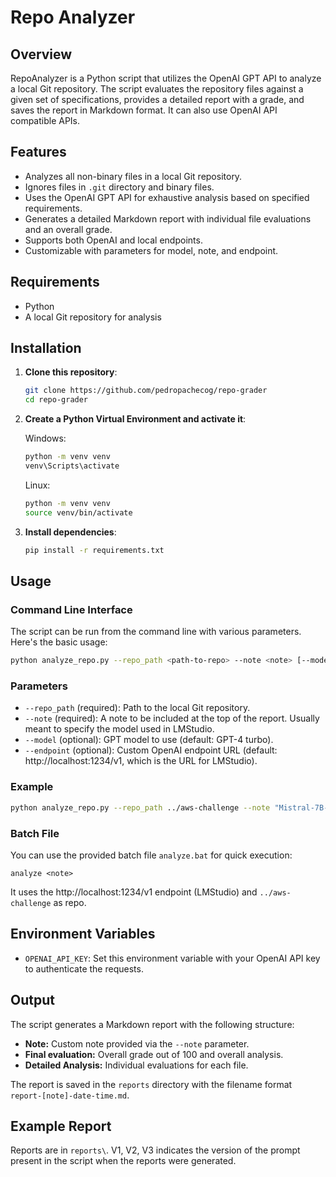 # Repo Analyzer

## Overview

RepoAnalyzer is a Python script that utilizes the OpenAI GPT API to analyze a local Git repository. The script evaluates the repository files against a given set of specifications, provides a detailed report with a grade, and saves the report in Markdown format. It can also use OpenAI API compatible APIs.

## Features

- Analyzes all non-binary files in a local Git repository.
- Ignores files in `.git` directory and binary files.
- Uses the OpenAI GPT API for exhaustive analysis based on specified requirements.
- Generates a detailed Markdown report with individual file evaluations and an overall grade.
- Supports both OpenAI and local endpoints.
- Customizable with parameters for model, note, and endpoint.

## Requirements

- Python
- A local Git repository for analysis

## Installation

1. **Clone this repository**:
   ```bash
   git clone https://github.com/pedropachecog/repo-grader
   cd repo-grader
   ```

2. **Create a Python Virtual Environment and activate it**:

    Windows:
   ```bash
   python -m venv venv
   venv\Scripts\activate
   ```

   Linux:

   ```bash
   python -m venv venv
   source venv/bin/activate
   ```


2. **Install dependencies**:
   ```bash
   pip install -r requirements.txt
   ```

## Usage

### Command Line Interface

The script can be run from the command line with various parameters. Here's the basic usage:

```bash
python analyze_repo.py --repo_path <path-to-repo> --note <note> [--model <model>] [--endpoint <endpoint>]
```

### Parameters

- `--repo_path` (required): Path to the local Git repository.
- `--note` (required): A note to be included at the top of the report. Usually meant to specify the model used in LMStudio.
- `--model` (optional): GPT model to use (default: GPT-4 turbo).
- `--endpoint` (optional): Custom OpenAI endpoint URL (default: http://localhost:1234/v1, which is the URL for LMStudio).

### Example

```bash
python analyze_repo.py --repo_path ../aws-challenge --note "Mistral-7B-Instruct-v0.3-Q8_0.gguf" --endpoint http://localhost:1234/v1
```

### Batch File

You can use the provided batch file `analyze.bat` for quick execution:

```batch
analyze <note>
```

It uses the http://localhost:1234/v1 endpoint (LMStudio) and `../aws-challenge` as repo.

## Environment Variables

- `OPENAI_API_KEY`: Set this environment variable with your OpenAI API key to authenticate the requests.

## Output

The script generates a Markdown report with the following structure:

- **Note:** Custom note provided via the `--note` parameter.
- **Final evaluation:** Overall grade out of 100 and overall analysis.
- **Detailed Analysis:** Individual evaluations for each file.

The report is saved in the `reports` directory with the filename format `report-[note]-date-time.md`.

## Example Report

Reports are in `reports\`. V1, V2, V3 indicates the version of the prompt present in the script when the reports were generated.